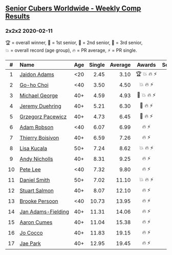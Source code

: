 <style>table {white-space: nowrap;}</style>

## [Senior Cubers Worldwide - Weekly Comp Results](/scw-comp/results/)
### 2x2x2 2020-02-11

<span style="white-space: nowrap;">🏆 = overall winner</span>, <span style="white-space: nowrap;">🥇 = 1st senior</span>, <span style="white-space: nowrap;">🥈 = 2nd senior</span>, <span style="white-space: nowrap;">🥉 = 3rd senior</span>, <span style="white-space: nowrap;">💥 = overall record (age group)</span>, <span style="white-space: nowrap;">🔥 = PR average</span>, <span style="white-space: nowrap;">⚡ = PR single</span>.

| # | Name | Age | Single | Average | Awards | Solve 1 | Solve 2 | Solve 3 | Solve 4 | Solve 5 | Video |
| :--: | :-- | :--: | --: | --: | :--: | --: | --: | --: | --: | --: | :-- |
| 1 | [Jaidon Adams](../../persons/jaidon_adams/222.md) | <20 | 2.45 | 3.10 | 🏆 💥 🔥 ⚡ | 4.08 | 3.65 | 2.74 | 2.91 | 2.45 | [Desktop](https://www.facebook.com/events/176704156956327/permalink/180633799896696) / [Mobile](https://m.facebook.com/events/176704156956327?view=permalink&id=180633799896696) |
| 2 | [Go-ho Choi](../../persons/go_ho_choi/222.md) | <40 | 3.50 | 4.50 | 💥 🔥 ⚡ | 4.46 | 6.11 | 3.91 | 5.14 | 3.50 | [Desktop](https://www.facebook.com/events/176704156956327/permalink/178287783464631) / [Mobile](https://m.facebook.com/events/176704156956327?view=permalink&id=178287783464631) |
| 3 | [Michael George](../../persons/michael_george/222.md) | 40+ | 4.59 | 4.93 | 🥇 💥 🔥 ⚡ | 5.07 | 4.59 | 7.67 | 4.98 | 4.74 | [Desktop](https://www.facebook.com/events/176704156956327/permalink/178424350117641) / [Mobile](https://m.facebook.com/events/176704156956327?view=permalink&id=178424350117641) |
| 4 | [Jeremy Duehring](../../persons/jeremy_duehring/222.md) | 40+ | 5.21 | 6.30 | 🥈 🔥 ⚡ | 5.21 | 5.95 | 6.24 | 6.70 | 9.06 | [Desktop](https://www.facebook.com/events/176704156956327/permalink/177381356888607) / [Mobile](https://m.facebook.com/events/176704156956327?view=permalink&id=177381356888607) |
| 5 | [Grzegorz Pacewicz](../../persons/grzegorz_pacewicz/222.md) | 40+ | 4.73 | 6.45 | 🥉 🔥 ⚡ | 4.73 | 8.03 | 6.45 | 7.05 | 5.86 | |
| 6 | [Adam Robson](../../persons/adam_robson/222.md) | <40 | 6.07 | 6.99 | 🔥 ⚡ | 6.75 | 12.13 | 7.34 | 6.87 | 6.07 | [Desktop](https://www.facebook.com/events/176704156956327/permalink/178953400064736) / [Mobile](https://m.facebook.com/events/176704156956327?view=permalink&id=178953400064736) |
| 7 | [Thierry Boisivon](../../persons/thierry_boisivon/222.md) | 40+ | 6.59 | 7.26 | 🔥 ⚡ | 8.97 | 6.59 | 8.13 | 6.94 | 6.71 | [Desktop](https://www.facebook.com/events/176704156956327/permalink/181037429856333) / [Mobile](https://m.facebook.com/events/176704156956327?view=permalink&id=181037429856333) |
| 8 | [Lisa Kucala](../../persons/lisa_kucala/222.md) | 50+ | 7.24 | 8.62 | 💥 🔥 ⚡ | 7.90 | 11.99 | 10.01 | 7.24 | 7.96 | [Desktop](https://www.facebook.com/events/176704156956327/permalink/177822780177798) / [Mobile](https://m.facebook.com/events/176704156956327?view=permalink&id=177822780177798) |
| 9 | [Andy Nicholls](../../persons/andy_nicholls/222.md) | 40+ | 8.31 | 9.25 | 🔥 ⚡ | 9.96 | 13.22 | 8.36 | 8.31 | 9.42 | [Desktop](https://www.facebook.com/events/176704156956327/permalink/177170673576342) / [Mobile](https://m.facebook.com/events/176704156956327?view=permalink&id=177170673576342) |
| 10 | [Pete Lee](../../persons/pete_lee/222.md) | <40 | 7.32 | 9.80 | 🔥 ⚡ | 9.58 | 11.78 | 8.05 | 7.32 | 12.03 | [Desktop](https://www.facebook.com/events/176704156956327/permalink/179850233308386) / [Mobile](https://m.facebook.com/events/176704156956327?view=permalink&id=179850233308386) |
| 11 | [Daniel Smith](../../persons/daniel_smith/222.md) | 50+ | 7.02 | 11.10 | 💥 🔥 ⚡ | 7.02 | 10.20 | 11.13 | 11.96 | 14.87 | [Desktop](https://www.facebook.com/events/176704156956327/permalink/178124056814337) / [Mobile](https://m.facebook.com/events/176704156956327?view=permalink&id=178124056814337) |
| 12 | [Stuart Salmon](../../persons/stuart_salmon/222.md) | 40+ | 8.07 | 12.10 | 🔥 ⚡ | 8.07 | 21.62 | 15.83 | 10.35 | 10.12 | [Desktop](https://www.facebook.com/events/176704156956327/permalink/181182663175143) / [Mobile](https://m.facebook.com/events/176704156956327?view=permalink&id=181182663175143) |
| 13 | [Brooke Persoon](../../persons/brooke_persoon/222.md) | <40 | 10.73 | 13.95 | 🔥 ⚡ | 12.46 | 17.37 | DNF | 12.03 | 10.73 | [Desktop](https://www.facebook.com/events/176704156956327/permalink/181292296497513) / [Mobile](https://m.facebook.com/events/176704156956327?view=permalink&id=181292296497513) |
| 14 | [Jan Adams-Fielding](../../persons/jan_adams_fielding/222.md) | 40+ | 11.31 | 14.06 | 🔥 ⚡ | 14.13 | 20.48 | 16.65 | 11.39 | 11.31 | [Desktop](https://www.facebook.com/events/176704156956327/permalink/180508603242549) / [Mobile](https://m.facebook.com/events/176704156956327?view=permalink&id=180508603242549) |
| 15 | [Aaron Cumes](../../persons/aaron_cumes/222.md) | 40+ | 11.04 | 15.38 | 🔥 ⚡ | 16.98 | 11.04 | 18.61 | 13.82 | 15.34 | [Desktop](https://www.facebook.com/events/176704156956327/permalink/178556813437728) / [Mobile](https://m.facebook.com/events/176704156956327?view=permalink&id=178556813437728) |
| 16 | [Jo Cocco](../../persons/jo_cocco/222.md) | 40+ | 11.83 | 19.15 | 🔥 ⚡ | 11.83 | 14.87 | 17.59 | 24.99 | 29.43 | [Desktop](https://www.facebook.com/events/176704156956327/permalink/181058473187562) / [Mobile](https://m.facebook.com/events/176704156956327?view=permalink&id=181058473187562) |
| 17 | [Jae Park](../../persons/jae_park/222.md) | 40+ | 12.95 | 19.45 | 🔥 ⚡ | 12.95 | 17.40 | 14.25 | DNF | 26.70 | [Desktop](https://www.facebook.com/events/176704156956327/permalink/177449880215088) / [Mobile](https://m.facebook.com/events/176704156956327?view=permalink&id=177449880215088) |

<!-- Global site tag (gtag.js) - Google Analytics -->
<script async src="https://www.googletagmanager.com/gtag/js?id=UA-86348435-3"></script>
<script>window.dataLayer = window.dataLayer || []; function gtag() {dataLayer.push(arguments);} gtag('js', new Date()); gtag('config', 'UA-86348435-3');</script>
